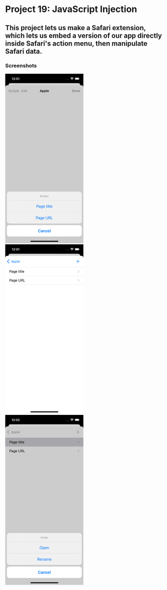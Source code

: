 # Project 19: JavaScript Injection

## This project lets us make a Safari extension, which lets us embed a version of our app directly inside Safari's action menu, then manipulate Safari data.

### Screenshots

<img src="https://github.com/deathlezz/100-Days-of-Swift/blob/main/Projects/25-Project19/Screenshots/Screenshot1.png" width=250> ‎ <img src="https://github.com/deathlezz/100-Days-of-Swift/blob/main/Projects/25-Project19/Screenshots/Screenshot2.png" width=250> ‎ <img src="https://github.com/deathlezz/100-Days-of-Swift/blob/main/Projects/25-Project19/Screenshots/Screenshot3.png" width=250>
